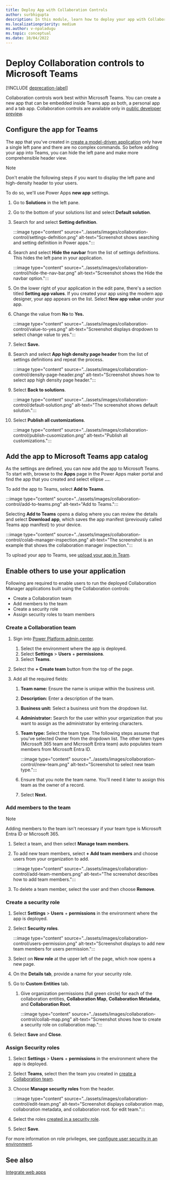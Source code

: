 ```yaml
---
title: Deploy App with Collaboration Controls
author: surbhigupta
description: In this module, learn how to deploy your app with Collaboration control in Microsoft Teams and how to enable others to use your app.
ms.localizationpriority: medium
ms.author: v-npaladugu
ms.topic: conceptual
ms.date: 10/04/2022
---
```


# Deploy Collaboration controls to Microsoft Teams

[!INCLUDE [deprecation-label](~/includes/collaboration-controls-deprecation.md)]

Collaboration controls work best within Microsoft Teams. You can create a new app that can be embedded inside Teams app as both, a personal app and a tab app. Collaboration controls are available only in [public developer preview](~/resources/dev-preview/developer-preview-intro.md).

## Configure the app for Teams

The app that you've created in [create a model-driven application](~/samples/app-with-collaboration-controls.md#create-a-model-driven-application) only have a single left pane and there are no complex commands. So before adding your app into Teams, you can hide the left pane and make more comprehensible header view.

> [!NOTE]
> Don't enable the following steps if you want to display the left pane and high-density header to your users.

To do so, we'll use Power Apps **new app** settings.

1. Go to **Solutions** in the left pane.

1. Go to the bottom of your solutions list and select **Default solution**.

1. Search for and select **Setting definition**.

     :::image type="content" source="../assets/images/collaboration-control/settings-defnition.png" alt-text="Screenshot shows searching and setting definition in Power apps.":::

1. Search and select **Hide the navbar** from the list of settings definitions. This hides the left pane in your application.

     :::image type="content" source="../assets/images/collaboration-control/hide-the-nav-bar.png" alt-text="Screenshot shows the Hide the navbar option.":::

1. On the lower right  of your application in the edit pane, there's a section titled **Setting app values**. If you created your app using the modern app designer, your app appears on the list. Select **New app value** under your app.

1. Change the value from **No** to **Yes.**

     :::image type="content" source="../assets/images/collaboration-control/value-to-yes.png" alt-text="Screenshot displays dropdown to select change value to yes.":::

1. Select **Save.**

1. Search and select **App high density page header** from the list of settings definitions and repeat the process.

     :::image type="content" source="../assets/images/collaboration-control/density-page-header.png" alt-text="Screenshot shows how to select app high density page header.":::

1. Select **Back to solutions**.

     :::image type="content" source="../assets/images/collaboration-control/default-solution.png" alt-text="The screenshot shows default solution.":::

1. Select **Publish all customizations**.

     :::image type="content" source="../assets/images/collaboration-control/publish-cusomization.png" alt-text="Publish all customizations.":::

## Add the app to Microsoft Teams app catalog

As the settings are defined, you can now add the app to Microsoft Teams. To start with, browse to the **Apps** page in the Power Apps maker portal and find the app that you created and select ellipse **…**.

To add the app to Teams, select **Add to Teams**.

:::image type="content" source="../assets/images/collaboration-control/add-to-teams.png" alt-text="Add to Teams.":::

Selecting **Add to Teams** opens a dialog where you can review the details and select **Download app**, which saves the app manifest (previously called Teams app manifest) to your device.

:::image type="content" source="../assets/images/collaboration-control/colab-manager-inspection.png" alt-text="The screenshot is an example that shows the collaboration manager inspection.":::

To upload your app to Teams, see [upload your app in Team](~/concepts/deploy-and-publish/apps-upload.md).

## Enable others to use your application

Following are required to enable users to run the deployed Collaboration Manager applications built using the Collaboration controls:

* Create a Collaboration team
* Add members to the team
* Create a security role
* Assign security roles to team members

### Create a Collaboration team

1. Sign into [Power Platform admin center](https://admin.powerplatform.microsoft.com/environments).

     1. Select the environment where the app is deployed.
     1. Select **Settings** > **Users** + **permissions**.
     1. Select **Teams**.

1. Select the **+ Create team** button from the top of the page.

1. Add all the required fields:
     1. **Team name:** Ensure the name is unique within the business unit.
     1. **Description:** Enter a description of the team.
     1. **Business unit:** Select a business unit from the dropdown list.
     1. **Administrator:** Search for the user within your organization that you want to assign as the administrator by entering characters.
     1. **Team type:** Select the team type. The following steps assume that you've selected Owner from the dropdown list. The other team types (Microsoft 365 team and Microsoft Entra team) auto populates team members from Microsoft Entra ID.

         :::image type="content" source="../assets/images/collaboration-control/new-team.png" alt-text="Screenshot to select new team type.":::

     1. Ensure that you note the team name. You'll need it later to assign this team as the owner of a record.

     1. Select **Next.**

### Add members to the team

> [!NOTE]
> Adding members to the team isn't necessary if your team type is Microsoft Entra ID or Microsoft 365.

1. Select a team, and then select **Manage team members**.

1. To add new team members, select **+ Add team members** and choose users from your organization to add.

     :::image type="content" source="../assets/images/collaboration-control/add-team-members.png" alt-text="The screenshot describes how to add team members.":::

1. To delete a team member, select the user and then choose **Remove**.

### Create a security role

1. Select **Settings** > **Users** + **permissions** in the environment where the app is deployed.

1. Select **Security roles**.

     :::image type="content" source="../assets/images/collaboration-control/users-permission.png" alt-text="Screenshot displays to add new team members for users permission.":::

1. Select on **New role** at the upper left of the page, which now opens a new page.

1. On the **Details tab**, provide a name for your security role.

1. Go to **Custom Entities** tab.

     1. Give organization permissions (full green circle) for each of the collaboration entities, **Collaboration Map**, **Collaboration Metadata**, and **Collaboration Root**.

         :::image type="content" source="../assets/images/collaboration-control/collab-map.png" alt-text="Screenshot shows how to create a security role on collaboration map.":::

1. Select **Save** and **Close**.

### Assign Security roles

1. Select **Settings** > **Users** + **permissions** in the environment where the app is deployed.

1. Select **Teams**, select then the team you created in [create a Collaboration team](#create-a-collaboration-team).

1. Choose **Manage security roles** from the header.

     :::image type="content" source="../assets/images/collaboration-control/edit-team.png" alt-text="Screenshot displays collaboration map, collaboration metadata, and collaboration root. for edit team.":::

1. Select the roles [created in a security role](#create-a-security-role).

1. Select **Save**.

For more information on role privileges, see [configure user security in an environment](/power-platform/admin/database-security).

## See also

[Integrate web apps](integrate-web-apps-overview.md)
